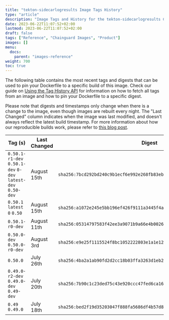 ```yaml
---
title: "tekton-sidecarlogresults Image Tags History"
type: "article"
description: "Image Tags and History for the tekton-sidecarlogresults Chainguard Image"
date: 2023-06-22T11:07:52+02:00
lastmod: 2023-06-22T11:07:52+02:00
draft: false
tags: ["Reference", "Chainguard Images", "Product"]
images: []
menu:
  docs:
    parent: "images-reference"
weight: 700
toc: true
---
```


The following table contains the most recent tags and digests that can be used to pin your Dockerfile to a specific build of this image. Check our guide on [Using the Tag History API](/chainguard/chainguard-images/using-the-tag-history-api/) for information on how to fetch all tags from an image and how to pin your Dockerfile to a specific digest.

Please note that digests and timestamps only change when there is a change to the image, even though images are rebuilt every night. The "Last Changed" column indicates when the image was last modified, and doesn't always reflect the latest build timestamp. For more information about how our reproducible builds work, please refer to [this blog post](https://www.chainguard.dev/unchained/reproducing-chainguards-reproducible-image-builds).

| Tag (s)                                                       | Last Changed | Digest                                                                    |
|---------------------------------------------------------------|--------------|---------------------------------------------------------------------------|
|  `0.50.1-r1-dev` `0.50.1-dev` `0-dev` `latest-dev` `0.50-dev` | August 15th  | `sha256:7bcd292bd240c9b1ecf6e992e268fb83eb0aecaeb036105ce81622f2e128ef08` |
|  `0.50.1` `latest` `0` `0.50`                                 | August 15th  | `sha256:a1072e245e5bb196ef426f9111a3445f4a9f2911c3f3e3ddfb5a547d9f51e533` |
|  `0.50.1-r0-dev`                                              | August 11th  | `sha256:05314797583f42ee3a9071b9a66e4b0026dcb1547426f54802a4e1444ba6d2cb` |
|  `0.50.0-dev` `0.50.0-r0-dev`                                 | August 3rd   | `sha256:e9e25f1115524f8bc1052222803e1a1e12cc6b99720eef92412bed84fdd266b5` |
|  `0.50.0`                                                     | July 26th    | `sha256:4ba2a1ab90fd2d2cc18b03ffa3263d1eb260d7be8f3af6d667ab665101c9fac6` |
|  `0.49.0-r2-dev` `0.49.0-dev` `0.49-dev`                      | July 20th    | `sha256:7b90c1c23ded75c43e920ccc47fed6ca16f7fe887711cd18b5c007b707e86eec` |
|  `0.49` `0.49.0`                                              | July 18th    | `sha256:bed2f19d35203047f888fa5686df4b57d87eda3483aaab6a2d39bc0f1fea5a37` |
